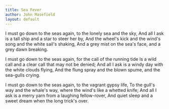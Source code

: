 ```yaml
---
title: Sea Fever
author: John Masefield
layout: default
---
```


I must go down to the seas again, to the lonely sea and the sky,
And all I ask is a tall ship and a star to steer her by,
And the wheel's kick and the wind's song and the white sail's shaking,
And a grey mist on the sea's face, and a grey dawn breaking.

I must go down to the seas again, for the call of the running tide
Is a wild call and a clear call that may not be denied;
And all I ask is a windy day with the white clouds flying,
And the flung spray and the blown spume, and the sea-gulls crying.

I must go down to the seas again, to the vagrant gypsy life,
To the gull's way and the whale's way, where the wind's like a whetted knife;
And all I ask is a merry yarn from a laughing fellow-rover,
And quiet sleep and a sweet dream when the long trick's over.
